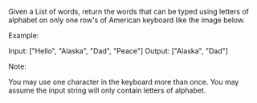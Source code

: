 Given a List of words, return the words that can be typed using letters of alphabet on only one row's of American keyboard like the image below.

Example:

Input: ["Hello", "Alaska", "Dad", "Peace"]
Output: ["Alaska", "Dad"]

Note:

You may use one character in the keyboard more than once.
You may assume the input string will only contain letters of alphabet.